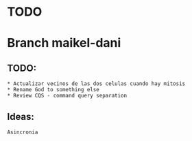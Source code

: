 # TODO

# Branch maikel-dani

## TODO:
    * Actualizar vecinos de las dos celulas cuando hay mitosis
    * Rename God to something else
    * Review CQS - command query separation
## Ideas:
    Asincronia
        

